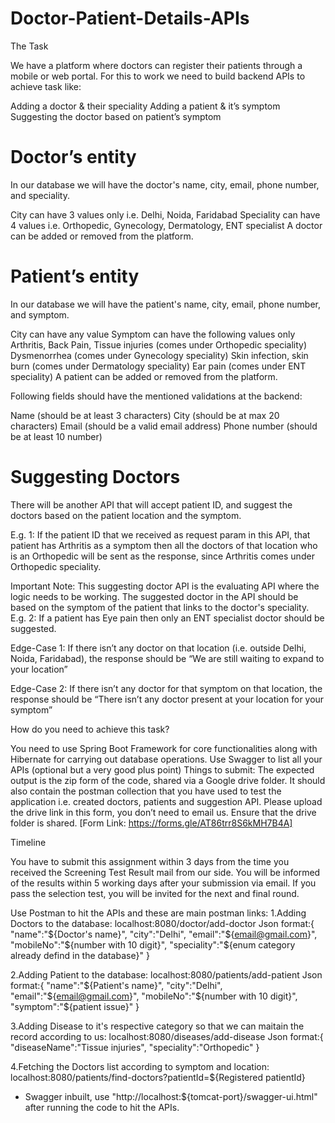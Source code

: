 # Doctor-Patient-Details-APIs
The Task

We have a platform where doctors can register their patients through a mobile or web portal. For this to work we need to build backend APIs to achieve task like:

Adding a doctor & their speciality
Adding a patient & it’s symptom
Suggesting the doctor based on patient’s symptom

# Doctor’s entity

In our database we will have the doctor's name, city, email, phone number, and speciality.

City can have 3 values only i.e. Delhi, Noida, Faridabad
Speciality can have 4 values i.e. Orthopedic, Gynecology, Dermatology, ENT specialist
A doctor can be added or removed from the platform.


# Patient’s entity

In our database we will have the patient's name, city, email, phone number, and symptom.

City can have any value
Symptom can have the following values only
Arthritis, Back Pain, Tissue injuries (comes under Orthopedic speciality)
Dysmenorrhea (comes under Gynecology speciality)
Skin infection, skin burn (comes under Dermatology speciality)
Ear pain (comes under ENT speciality)
A patient can be added or removed from the platform.


Following fields should have the mentioned validations at the backend:

Name (should be at least 3 characters)
City (should be at max 20 characters)
Email (should be a valid email address)
Phone number (should be at least 10 number)

# Suggesting Doctors

There will be another API that will accept patient ID, and suggest the doctors based on the patient location and the symptom.

E.g. 1: If the patient ID that we received as request param in this API, that patient has Arthritis as a symptom then all the doctors of that location who is an Orthopedic will be sent as the response, since Arthritis comes under Orthopedic speciality.


Important Note: This suggesting doctor API  is the evaluating API where the logic needs to be working. The suggested doctor in the API should be based on the symptom of the patient that links to the doctor's speciality. E.g. 2: If a patient has Eye pain then only an ENT specialist doctor should be suggested.

Edge-Case 1: If there isn’t any doctor on that location (i.e. outside Delhi, Noida, Faridabad), the response should be “We are still waiting to expand to your location”

Edge-Case 2: If there isn’t any doctor for that symptom on that location, the response should be “There isn’t any doctor present at your location for your symptom”


How do you need to achieve this task?

You need to use Spring Boot Framework for core functionalities along with Hibernate for carrying out database operations.
Use Swagger to list all your APIs (optional but a very good plus point)
Things to submit:
The expected output is the zip form of the code, shared via a Google drive folder. It should also contain the postman collection that you have used to test the application i.e. created doctors, patients and suggestion API.
Please upload the drive link in this form, you don’t need to email us. Ensure that the drive folder is shared. [Form Link: https://forms.gle/AT86trr8S6kMH7B4A]

Timeline

You have to submit this assignment within 3 days from the time you received the Screening Test Result mail from our side.
You will be informed of the results within 5 working days after your submission via email.
If you pass the selection test, you will be invited for the next and final round.


Use Postman to hit the APIs and these are main postman links:
1.Adding Doctors to the database: localhost:8080/doctor/add-doctor
		Json format:{
    			      "name":"${Doctor's name}",
    			      "city":"Delhi",
    			      "email":"${email@gmail.com}",
    			      "mobileNo":"${number with 10 digit}",
    			      "speciality":"${enum category already defind in the database}"
			    }

2.Adding Patient to the database: localhost:8080/patients/add-patient
		Json format:{
    			      "name":"${Patient's name}",
    			      "city":"Delhi",
    			      "email":"${email@gmail.com}",
    			      "mobileNo":"${number with 10 digit}",
    			      "symptom":"${patient issue}"
			    }

3.Adding Disease to it's respective category so that we can maitain the record according to us: localhost:8080/diseases/add-disease
		Json format:{
    			      "diseaseName":"Tissue injuries",
    			      "speciality":"Orthopedic"
			    }

4.Fetching the Doctors list according to symptom and location: localhost:8080/patients/find-doctors?patientId=${Registered patientId}


* Swagger inbuilt, use "http://localhost:${tomcat-port}/swagger-ui.html" after running the code to hit the APIs.
